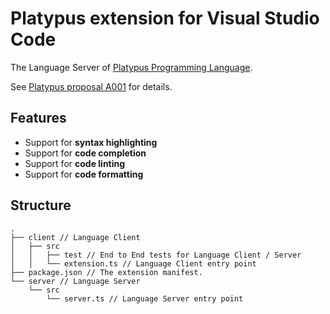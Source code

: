 # Platypus extension for Visual Studio Code

The Language Server of [Platypus Programming Language](https://platypus.guance.io/).

See [Platypus proposal A001](https://github.com/GuanceCloud/ppl/blob/13e6f48d3c87861a697c668ca83827f11ecbb89f/proposals/A001-add-developer-toolchain.md) for details.

## Features

* Support for **syntax highlighting**
* Support for **code completion**
* Support for **code linting**
* Support for **code formatting**

## Structure

```
.
├── client // Language Client
│   ├── src
│   │   ├── test // End to End tests for Language Client / Server
│   │   └── extension.ts // Language Client entry point
├── package.json // The extension manifest.
└── server // Language Server
    └── src
        └── server.ts // Language Server entry point
```
